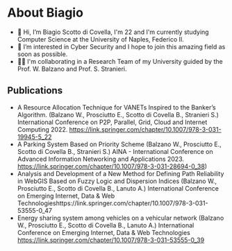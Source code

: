 # About Biagio

- 👋 Hi, I’m Biagio Scotto di Covella, I'm 22 and I'm currently studying Computer Science at the University of Naples, Federico II.
- 👀 I’m interested in Cyber Security and I hope to join this amazing field as soon as possible.
- 👨‍💻 I'm collaborating in a Research Team of my University guided by the Prof. W. Balzano and Prof. S. Stranieri.


## Publications

* A Resource Allocation Technique for VANETs Inspired to the Banker’s Algorithm. (Balzano W., Prosciutto E., Scotto di Covella B., Stranieri S.) International Conference on P2P, Parallel, Grid, Cloud and Internet Computing 2022. https://link.springer.com/chapter/10.1007/978-3-031-19945-5_22 
* A Parking System Based on Priority Scheme (Balzano W., Prosciutto E., Scotto di Covella B., Stranieri S.) AINA - International Conference on Advanced Information Networking and Applications 2023. https://link.springer.com/chapter/10.1007/978-3-031-28694-0_38)
* Analysis and Development of a New Method for Defining Path Reliability in WebGIS Based on Fuzzy Logic and Dispersion Indices (Balzano W., Prosciutto E., Scotto di Covella B., Lanuto A.) International Conference on Emerging Internet, Data & Web Technologieshttps://link.springer.com/chapter/10.1007/978-3-031-53555-0_47
* Energy sharing system among vehicles on a vehicular network (Balzano W., Prosciutto E., Scotto di Covella B., Lanuto A.) International Conference on Emerging Internet, Data & Web Technologies https://link.springer.com/chapter/10.1007/978-3-031-53555-0_39
